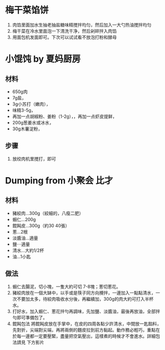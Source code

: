 # 梅干菜馅饼

1. 肉馅里面加水生抽老抽盐糖味精搅拌均匀，然后加入一大勺热油搅拌均匀
2. 梅干菜在冷水里面泡一下清洗干净，然后剁碎拌入肉馅
3. 用面包机发面即可。下次可以试试看不放泡打粉和酵母



# 小馄饨 by 夏妈厨房

## 材料 
- 650g肉
- 7g盐，
- 3g小苏打（嫩肉），
- 味精3-5g，
- 再加一点胡椒粉、姜粉（1-2g），，再加一点虾皮提鲜，
- 200g葱姜水或冰水，
- 30g木薯淀粉，
  
## 步骤
1. 放绞肉机里搅打，即可

# Dumping from 小聚会 比才

## 材料 
- 豬絞肉…300g（絞細的，八瘦二肥） 
- 蝦仁…200g 
- 餛飩皮…300g（約30 40張） 
- 蔥…2根 
- 淡醬油…適量 
- 鹽⋯適量 
- 清水…大約1/2杯 
- 油…1小匙 

## 做法 
1. 蝦仁去腸泥，切小塊，一隻大約可切 7-8塊；蔥切蔥花。 
2. 豬絞肉放在一個大缽中，以手或是筷子同方向攪拌，一邊加入一點點清水，一次不要加太多，待絞肉吸收水分後，再繼續加，300g的肉大約可打入半杯水。 
3. 打好水，加入蝦仁、蔥花拌勻再調味，先加鹽、淡醬油，最後再放油，全部拌勻即可準備包了。 
4. 餛飩包法 將餛飩皮放在手掌中，在皮的四周各點少許清水，中間放一匙餡料，先對折，尖端對尖端，再將兩側的麵皮拉到前方黏起。動作務必輕巧，重點在於每一邊都一定要壓緊，盡量把空氣壓出，這樣煮的時候才不會進水。詳細包法請見 下方影片